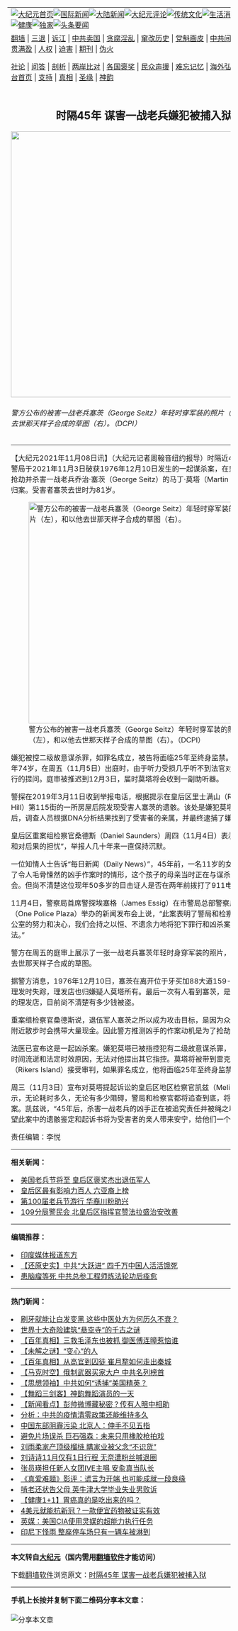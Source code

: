 <a name="1" id="1" target="_blank"></a><span id="1"></span>
<table align=center border="0"><tr><td colspan="2" VALIGN=TOP><a href="https://github.com/itlpwl358/djy/blob/master/gb/nf1351518.md#1"><img src="https://raw.githubusercontent.com/itlpwl358/www/master/t/djy/1.jpg" title="大纪元首页" alt="大纪元首页"></a><a href="https://github.com/itlpwl358/djy/blob/master/gb/n24hr.md#1"><img src="https://raw.githubusercontent.com/itlpwl358/www/master/t/djy/3.jpg" title="国际新闻" alt="国际新闻"></a><a href="https://github.com/itlpwl358/djy/blob/master/gb/nsc413.md#1"><img src="https://raw.githubusercontent.com/itlpwl358/www/master/t/djy/4.jpg" title="大陆新闻" alt="大陆新闻"></a><a href="https://github.com/itlpwl358/djy/blob/master/gb/news392.md#1"><img src="https://raw.githubusercontent.com/itlpwl358/www/master/t/djy/5.jpg" title="大纪元评论" alt="大纪元评论"></a><a href="https://github.com/itlpwl358/djy/blob/master/gb/news2007.md#1"><img src="https://raw.githubusercontent.com/itlpwl358/www/master/t/djy/6.jpg" title="传统文化" alt="传统文化"></a><a href="https://github.com/itlpwl358/djy/blob/master/gb/news2008.md#1"><img src="https://raw.githubusercontent.com/itlpwl358/www/master/t/djy/7.jpg" title="生活消费" alt="生活消费"></a><a href="https://github.com/itlpwl358/djy/blob/master/gb/ncyule.md#1"><img src="https://raw.githubusercontent.com/itlpwl358/www/master/t/djy/8.jpg" title="娱乐休闲" alt="娱乐休闲"></a><a href="https://github.com/itlpwl358/djy/blob/master/gb/nsc1002.md#1"><img src="https://raw.githubusercontent.com/itlpwl358/www/master/t/djy/9.jpg" title="健康" alt="健康"></a><a href="https://github.com/itlpwl358/djy/blob/master/gb/nf6092.md#1"><img src="https://raw.githubusercontent.com/itlpwl358/www/master/t/djy/10a.jpg" title="独家" alt="独家"></a><a href="https://github.com/itlpwl358/djy/blob/master/gb/nf4514.md#1"><img src="https://raw.githubusercontent.com/itlpwl358/www/master/t/djy/12a.jpg" title="头条要闻" alt="头条要闻"></a></td></tr>
<tr><td colspan="2" VALIGN=TOP><a target="_blank" href="https://github.com/itlpwl358/www/blob/master/README.md?zsrh#1">翻墙</a> | <a target="_blank" href="https://github.com/itlpwl358/djy/blob/master/gb/nf5657.md#1">三退</a> | <a target="_blank" href="https://github.com/itlpwl358/djy/blob/master/gb/nf6124.md#1">诉江</a> | <a target="_blank" href="https://github.com/itlpwl358/djy/blob/master/gb/nf1176117.md#1">中共卖国</a> | <a target="_blank" href="https://github.com/itlpwl358/djy/blob/master/gb/nf5773.md#1">贪腐淫乱</a> | <a target="_blank" href="https://github.com/itlpwl358/djy/blob/master/gb/nf1176115.md#1">窜改历史</a> | <a target="_blank" href="https://github.com/itlpwl358/djy/blob/master/gb/nf1176107.md#1">党魁画皮</a> | <a target="_blank" href="https://github.com/itlpwl358/djy/blob/master/gb/nf1320400.md#1">中共间谍</a> | <a target="_blank" href="https://github.com/itlpwl358/djy/blob/master/gb/nf1176114.md#1">破坏传统</a> | <a target="_blank" href="https://github.com/itlpwl358/ntdtv/blob/master/gb/prog447_1.md#1">恶贯满盈</a> | <a target="_blank" href="https://github.com/itlpwl358/djy/blob/master/gb/ncid278.md#1">人权</a> | <a target="_blank" href="https://github.com/itlpwl358/djy/blob/master/gb/nf1176111.md#1">迫害</a> | <a target="_blank" href="https://gitlab.com/szzdlab/mh-qikan/blob/master/README.md#1">期刊</a> | <a target="_blank" href="https://github.com/itlpwl358/djy/blob/master/gb/nf5562.md#1">伪火</a></p><p><a target="_blank" href="https://github.com/itlpwl358/djy/blob/master/gb/9p.md#1">社论</a> | <a target="_blank" href="https://github.com/itlpwl358/djy/blob/master/gb/nf4378.md#1">问答</a> | <a target="_blank" href="https://github.com/itlpwl358/djy/blob/master/gb/nf5792.md#1">剖析</a> | <a target="_blank" href="https://github.com/itlpwl358/djy/blob/master/gb/nf5735.md#1">两岸比对</a> | <a target="_blank" href="https://github.com/itlpwl358/djy/blob/master/gb/nf6119.md#1">各国褒奖</a> | <a target="_blank" href="https://github.com/itlpwl358/djy/blob/master/gb/nf6120.md#1">民众声援</a> | <a target="_blank" href="https://github.com/itlpwl358/djy/blob/master/gb/nf1188594.md#1">难忘记忆</a> | <a target="_blank" href="https://github.com/itlpwl358/djy/blob/master/gb/nf3180.md#1">海外弘传</a> | <a target="_blank" href="https://github.com/itlpwl358/djy/blob/master/gb/nf5410.md#1">万人上访</a> | <a target="_blank" href="https://github.com/itlpwl358/www/blob/master/README.md?zsrh#1">平台首页</a> | <a target="_blank" href="https://github.com/itlpwl358/djy/blob/master/gb/nf4386.md#1">支持</a> | <a target="_blank" href="https://github.com/itlpwl358/djy/blob/master/gb/nf4389.md#1">真相</a> | <a target="_blank" href="https://github.com/itlpwl358/djy/blob/master/gb/nf5790.md#1">圣缘</a> | <a target="_blank" href="https://github.com/itlpwl358/djy/blob/master/gb/nf4786.md#1">神韵</a></td></tr>
<tr><td VALIGN=TOP width="626"><h2 align=center>时隔45年 谋害一战老兵嫌犯被捕入狱</h2>
<img width="600" src="https://i.epochtimes.com/assets/uploads/2021/11/id13360813-153741.jpg" />
<h6>警方公布的被害一战老兵塞茨（George Seitz）年轻时穿军装的照片（左），和以他去世那天样子合成的草图（右）。（DCPI）
</h6>
<hr>
	<p>【大纪元2021年11月08日讯】（大纪元记者周翰音纽约报导）时隔近45年，纽约市警局于2021年11月3日破获1976年12月10日发生的一起<ahref="https://github.com/itlpwl358/djy/blob/master/gb/tag/%E8%B0%8B%E6%9D%80%E6%A1%88.md#1">谋杀案</a>，在<ahref="https://github.com/itlpwl358/djy/blob/master/gb/tag/%E7%9A%87%E5%90%8E%E5%8C%BA.md#1">皇后区</a>将涉嫌<ahref="https://github.com/itlpwl358/djy/blob/master/gb/tag/%E6%8A%A2%E5%8A%AB.md#1">抢劫</a>并杀害<ahref="https://github.com/itlpwl358/djy/blob/master/gb/tag/%E4%B8%80%E6%88%98.md#1">一战</a><ahref="https://github.com/itlpwl358/djy/blob/master/gb/tag/%E8%80%81%E5%85%B5.md#1">老兵</a>乔治·塞茨（George Seitz）的马丁·莫塔（Martin Motta）缉拿归案。受害者塞茨去世时为81岁。</p>
<figure id="13360814" aria-describedby="caption-13360814" style="width: 500px" class="wp-caption aligncenter"><ahref=" https://i.epochtimes.com/assets/uploads/2021/11/id13360814-153742.jpg" target="_blank" rel="noreferrer noopener"> <img src="https://i.epochtimes.com/assets/uploads/2021/11/id13360814-153742.jpg" alt="警方公布的被害一战老兵塞茨（George Seitz）年轻时穿军装的照片（左），和以他去世那天样子合成的草图（右）。" width="500" /></a><figcaption id="caption-13360814" class="wp-caption-text">警方公布的被害<ahref="https://github.com/itlpwl358/djy/blob/master/gb/tag/%E4%B8%80%E6%88%98.md#1">一战</a><ahref="https://github.com/itlpwl358/djy/blob/master/gb/tag/%E8%80%81%E5%85%B5.md#1">老兵</a>塞茨（George Seitz）年轻时穿军装的照片（左），和以他去世那天样子合成的草图（右）。（DCPI）</figcaption></figure>
<p>嫌犯被控二级故意谋杀罪，如罪名成立，被告将面临25年至终身监禁。嫌疑人莫塔现年74岁，在周五（11月5日）出庭时，由于听力受损几乎听不到法官对他过去所犯罪行的提问。庭审被推迟到12月3日，届时莫塔将会收到一副助听器。</p>
<p>警探在2019年3月11日收到举报电话，根据提示在<ahref="https://github.com/itlpwl358/djy/blob/master/gb/tag/%E7%9A%87%E5%90%8E%E5%8C%BA.md#1">皇后区</a>里士满山（Richmond Hill）第115街的一所房屋后院发现受害人塞茨的遗骸。该处是嫌犯莫塔的住址。随后，调查人员根据DNA分析结果找到了受害者的亲属，并最终逮捕了嫌犯莫塔。</p>
<p>皇后区重案组检察官桑德斯（Daniel Saunders）周四（11月4日）表示，由于“恐吓和对后果的担忧”，举报人几十年来一直保持沉默。</p>
<p>一位知情人士告诉“每日新闻（Daily News）”，45年前，一名11岁的女孩惊恐地目睹了令人毛骨悚然的凶手作案时的情形，这个孩子的母亲当时正在与谋杀嫌疑人莫塔约会。但尚不清楚这位现年50多岁的目击证人是否在两年前拨打了911电话报案。</p>
<p>11月4日，警察局首席警探埃塞格（James Essig）在市警局总部警察广场一号（One Police Plaza）举办的新闻发布会上说，“此案表明了警局和检察官（DA）办公室的努力和决心，我们会持之以恒、不遗余力地将犯下罪行和凶杀案的人绳之以法。”</p>
<p>警方在周五的庭审上展示了一张一战老兵塞茨年轻时身穿军装的照片，以及一张以他去世那天样子合成的草图。</p>
<p>据警方消息，1976年12月10日，塞茨在离开位于牙买加88大道159-12号的住所去理发时失踪，理发店也归嫌疑人莫塔所有。最后一次有人看到塞茨，是他在走向莫塔的理发店，目前尚不清楚有多少钱被盗。</p>
<p>重案组检察官桑德斯说，退伍军人塞茨之所以成为攻击目标，是因为众所周知，他在附近散步时会携带大量现金。因此警方推测凶手的作案动机是为了<ahref="https://github.com/itlpwl358/djy/blob/master/gb/tag/%E6%8A%A2%E5%8A%AB.md#1">抢劫</a>。</p>
<p>法医已宣布这是一起凶杀案。嫌犯莫塔已被指控犯有二级故意谋杀罪，检方表示由于时间流逝和法定时效原因，无法对他提出其它指控。莫塔将被带到雷克岛监狱（Rikers Island）接受审判，如果罪名成立，他将面临25年至终身监禁。</p>
<p>周三（11月3日）宣布对莫塔提起诉讼的皇后区地区检察官凯兹（Melinda Katz）表示，无论耗时多久，无论有多少阻碍，警局和检察官都将追查到底，将犯案逮捕归案。凯兹说，“45年后，杀害一战老兵的凶手正在被追究责任并被绳之以法。我们希望此案中的遗骸鉴定和起诉书将为受害者的亲人带来安宁，给他们一个交代。”◇</p>
<p>责任编辑：李悦</p>
	
<hr>


<strong>相关新闻：</strong>
<li><a href="https://github.com/itlpwl358/djy/blob/master/gb/18/11/9/n10840418.md#1">美国老兵节将至  皇后区褒奖杰出退伍军人</a></li>
<li><a href="https://github.com/itlpwl358/djy/blob/master/gb/19/8/9/n11441635.md#1">皇后区最有影响力百人 六亚裔上榜</a></li>
<li><a href="https://github.com/itlpwl358/djy/blob/master/gb/19/11/12/n11650106.md#1">第100届老兵节游行 华裔川粉助兴</a></li>
<li><a href="https://github.com/itlpwl358/djy/blob/master/gb/19/11/14/n11654734.md#1">109分局警民会 北皇后区指挥官赞法拉盛治安改善</a></li>
<hr>


<strong>编辑推荐：</strong>
<li><a href="https://github.com/upjkzu3674/djy/blob/master/gb/18/10/27/n10812623.md?dfh#1" target="_blank">印度媒体报道东方</a></li><li><a href="https://github.com/tsiac2612/djy/blob/master/gb/18/11/1/n10823173.md#1" target="_blank">【还原史实】中共“大跃进” 四千万中国人活活饿死</a></li><li><a href="https://github.com/tsiac2612/djy/blob/master/gb/19/8/20/n11466682.md#1" target="_blank">患脑瘤等死 中共总参工程师炼法轮功后痊愈</a></li>
<hr>

<strong>热门新闻：</strong>
<li><a href="https://github.com/itlpwl358/djy/blob/master/gb/21/10/31/n13342805.md#1">刷牙就能让白发变黑  这些中医处方为何历久不衰？</a></li>
<li><a href="https://github.com/itlpwl358/djy/blob/master/gb/21/10/29/n13339418.md#1">世界十大奇险建筑“悬空寺”的千古之谜</a></li>
<li><a href="https://github.com/itlpwl358/djy/blob/master/gb/21/11/4/n13354142.md#1">【百年真相】三救毛泽东也被抓 御医傅连暲惹恼谁</a></li>
<li><a href="https://github.com/itlpwl358/djy/blob/master/gb/21/11/4/n13354107.md#1">【未解之谜】“变心”的人</a></li>
<li><a href="https://github.com/itlpwl358/djy/blob/master/gb/21/11/1/n13346265.md#1">【百年真相】从高官到囚徒 崔月犂如何走出秦城</a></li>
<li><a href="https://github.com/itlpwl358/djy/blob/master/gb/21/11/6/n13358025.md#1">【马克时空】俄制武器买家大户 中共名列榜首</a></li>
<li><a href="https://github.com/itlpwl358/djy/blob/master/gb/21/10/25/n13328557.md#1">【思想领袖】中共如何“诱捕”美国精英？</a></li>
<li><a href="https://github.com/itlpwl358/djy/blob/master/gb/21/11/7/n13358604.md#1">【舞蹈三剑客】神韵舞蹈演员的一天</a></li>
<li><a href="https://github.com/itlpwl358/djy/blob/master/gb/21/11/5/n13356390.md#1">【新闻看点】彭帅微博藏秘密？传有人暗中相助</a></li>
<li><a href="https://github.com/itlpwl358/djy/blob/master/gb/21/11/6/n13357396.md#1">分析：中共的疫情清零政策还能维持多久</a></li>
<li><a href="https://github.com/itlpwl358/djy/blob/master/gb/21/11/5/n13356345.md#1">中国东部阴霾污染 北京人：伸手不见五指</a></li>
<li><a href="https://github.com/itlpwl358/djy/blob/master/gb/21/11/5/n13356841.md#1">避免片场误杀 巨石强森：未来只用橡胶枪拍戏</a></li>
<li><a href="https://github.com/itlpwl358/djy/blob/master/gb/21/11/7/n13359226.md#1">刘雨柔家产顶级榴梿 瞒家业被父念“不识货”</a></li>
<li><a href="https://github.com/itlpwl358/djy/blob/master/gb/21/11/5/n13356456.md#1">刘诗诗11月仅有1日行程 无奈遭粉丝喊退圈</a></li>
<li><a href="https://github.com/itlpwl358/djy/blob/master/gb/21/11/5/n13354503.md#1">张员瑛担任新人女团IVE主唱 安兪真当队长</a></li>
<li><a href="https://github.com/itlpwl358/djy/blob/master/gb/21/11/6/n13357764.md#1">《真爱难题》影评：谎言为开端 也可能成就一段良缘</a></li>
<li><a href="https://github.com/itlpwl358/djy/blob/master/gb/21/11/6/n13357565.md#1">啃老还状告父母 英牛津大学毕业失业男败诉</a></li>
<li><a href="https://github.com/itlpwl358/djy/blob/master/gb/21/10/27/n13333602.md#1">【健康1+1】胃癌真的是吃出来的吗？</a></li>
<li><a href="https://github.com/itlpwl358/djy/blob/master/gb/21/11/5/n13356526.md#1">4美元就能抗新冠？一款便宜药物被证实有效</a></li>
<li><a href="https://github.com/itlpwl358/djy/blob/master/gb/21/11/5/n13355398.md#1">英媒：美国CIA使用灵媒的超能力执行任务</a></li>
<li><a href="https://github.com/itlpwl358/djy/blob/master/gb/21/11/6/n13357344.md#1">印尼下怪雨 整座停车场只有一辆车被淋到</a></li>
<hr>

<strong>本文转自<a href="https://www.epochtimes.com">大纪元</a>（国内需用<a href="https://github.com/itlpwl358/www/blob/master/README.md#8">翻墙软件</a>才能访问）</strong><p>下载<a href="https://github.com/itlpwl358/www/blob/master/README.md#8">翻墙软件</a>浏览原文：<a href="https://www.epochtimes.com/gb/21/11/8/n13360811.htm">时隔45年 谋害一战老兵嫌犯被捕入狱</a></p><hr>

<strong>手机上长按并复制下面二维码分享本文章：</strong><br><br><img src="https://chart.apis.google.com/chart?cht=qr&chs=240x240&choe=UTF-8&chld=M|2&chl=https://github.com/itlpwl358/djy/blob/master/gb/21/11/8/n13360811.md%231" title="分享本文章"></td><td VALIGN=TOP><a href="https://github.com/itlpwl358/djy/blob/master/gb/16/1/21/n4622075.md?dfh#1" target="_blank"><img src="https://raw.githubusercontent.com/itlpwl358/djy/master/gb/300/wei-f1.jpg" title="中共的伪火骗局"  alt="中共的伪火骗局"></a><br><a href="https://github.com/itlpwl358/www/blob/master/README.md?dfh#9" target="_blank"><img src="https://raw.githubusercontent.com/itlpwl358/djy/master/gb/300/yong-h.jpg" title="永恒的见证"  alt="永恒的见证"></a><br><a href="https://github.com/itlpwl358/djy/blob/master/gb/13/9/29/n3974789.md?dfh#1" target="_blank"><img src="https://raw.githubusercontent.com/itlpwl358/djy/master/gb/300/shang-lnz.jpg" title="善良女子被中共投男牢"  alt="善良女子被中共投男牢"></a><br><a href="https://github.com/itlpwl358/djy/blob/master/gb/16/3/16/n4663449.md?dfh#1" target="_blank"><img src="https://raw.githubusercontent.com/itlpwl358/djy/master/gb/300/huo-z3.jpg" title="警卫目击活摘器官"  alt="警卫目击活摘器官"></a><br><a href="https://github.com/itlpwl358/djy/blob/master/gb/16/8/7/n8177641.md?dfh#1" target="_blank"><img src="https://raw.githubusercontent.com/itlpwl358/djy/master/gb/300/huo-z4.jpg" title="证人描述活摘恐怖"  alt="证人描述活摘恐怖"></a><br><a href="https://github.com/itlpwl358/djy/blob/master/gb/10/4/19/n2881569.md?dfh#1" target="_blank"><img src="https://raw.githubusercontent.com/itlpwl358/djy/master/gb/300/huo-z1.jpg" title="揭开活摘器官黑幕"  alt="揭开活摘器官黑幕"></a><br><a href="https://github.com/itlpwl358/djy/blob/master/gb/10/11/7/n3077476.md?dfh#1" target="_blank"><img src="https://raw.githubusercontent.com/itlpwl358/djy/master/gb/300/ma-ks.jpg" title="马克思的成魔之路"  alt="马克思的成魔之路"></a><br><a href="https://github.com/itlpwl358/djy/blob/master/gb/14/6/9/n4173977.md?dfh#1" target="_blank"><img src="https://raw.githubusercontent.com/itlpwl358/djy/master/gb/300/chang-zs.jpg" title="藏字石 蕴天机"  alt="藏字石 蕴天机"></a><br><a href="https://github.com/itlpwl358/djy/blob/master/gb/18/5/10/n10381511.md?dfh#1" target="_blank"><img src="https://raw.githubusercontent.com/itlpwl358/djy/master/gb/300/st1.jpg" title="关注三亿人三退"  alt="关注三亿人三退"></a><br><a href="https://github.com/itlpwl358/djy/blob/master/gb/18/3/21/n10237682.md?dfh#1" target="_blank"><img src="https://raw.githubusercontent.com/itlpwl358/djy/master/gb/300/jie-t.jpg" title="解体中共复兴中华"  alt="解体中共复兴中华"></a><br><a href="https://github.com/itlpwl358/djy/blob/master/gb/9/2/9/n2422991.md?dfh#1" target="_blank"><img src="https://raw.githubusercontent.com/itlpwl358/djy/master/gb/300/gao-zs.jpg" title="中共迫害良心律师"  alt="中共迫害良心律师"></a><br><a href="https://github.com/itlpwl358/djy/blob/master/gb/18/12/9/n10900044.md?dfh#1" target="_blank"><img src="https://raw.githubusercontent.com/itlpwl358/djy/master/gb/300/sj1.jpg" title="三百多万人举报江泽民"  alt="三百多万人举报江泽民"></a><br><a href="https://github.com/itlpwl358/djy/blob/master/gb/18/8/28/n10672014.md?dfh#1" target="_blank"><img src="https://raw.githubusercontent.com/itlpwl358/djy/master/gb/300/sj2.jpg" title="这些官员为何起诉江泽民"  alt="这些官员为何起诉江泽民"></a><br><a href="https://github.com/itlpwl358/djy/blob/master/gb/8/12/18/n2367165.md?dfh#1" target="_blank"><img src="https://raw.githubusercontent.com/itlpwl358/djy/master/gb/300/liangan.jpg" title="海峡两岸的强烈对比"  alt="海峡两岸的强烈对比"></a><br><a href="https://github.com/itlpwl358/djy/blob/master/gb/15/12/10/n4593139.md?dfh#1" target="_blank"><img src="https://raw.githubusercontent.com/itlpwl358/djy/master/gb/300/jia-ndzl.jpg" title="加拿大总理的贺信"  alt="加拿大总理的贺信"></a><br><a href="https://github.com/itlpwl358/djy/blob/master/gb/11/6/17/n3289382.md?dfh#1" target="_blank"><img src="https://raw.githubusercontent.com/itlpwl358/djy/master/gb/300/xiao-wd.jpg" title="探寻真相兼听则明"  alt="探寻真相兼听则明"></a><br><a href="https://github.com/itlpwl358/djy/blob/master/gb/18/10/27/n10812623.md?dfh#1" target="_blank"><img src="https://raw.githubusercontent.com/itlpwl358/djy/master/gb/300/yindu.jpg" title="印度媒体报道东方"  alt="印度媒体报道东方"></a><br><a href="https://github.com/itlpwl358/djy/blob/master/gb/18/6/9/n10469652.md?dfh#1" target="_blank"><img src="https://raw.githubusercontent.com/itlpwl358/djy/master/gb/300/xie-j.jpg" title="不一样的海外校园"  alt="不一样的海外校园"></a><br><a href="https://github.com/itlpwl358/djy/blob/master/gb/7/4/5/n1669415.md?dfh#1" target="_blank"><img src="https://raw.githubusercontent.com/itlpwl358/djy/master/gb/300/li-up.jpg" title="从大师到徒弟的传奇"  alt="从大师到徒弟的传奇"></a><br><a href="https://github.com/itlpwl358/djy/blob/master/gb/17/5/26/n9191512.md?dfh#1" target="_blank"><img src="https://raw.githubusercontent.com/itlpwl358/djy/master/gb/300/zfl2.jpg" title="亿万人与东方一本奇书"  alt="亿万人与东方一本奇书"></a><br><a href="https://github.com/itlpwl358/djy/blob/master/gb/13/11/27/n4020290.md?dfh#1" target="_blank"><img src="https://raw.githubusercontent.com/itlpwl358/djy/master/gb/300/zhen-h.jpg" title="大陆见不到的震撼场面"  alt="大陆见不到的震撼场面"></a><br><a href="https://github.com/itlpwl358/djy/blob/master/gb/15/7/17/n4482910.md?dfh#1" target="_blank"><img src="https://raw.githubusercontent.com/itlpwl358/djy/master/gb/300/dalu-sk.jpg" title="人心向善 大陆当初盛况"  alt="人心向善 大陆当初盛况"></a><br><a href="https://github.com/itlpwl358/djy/blob/master/gb/19/1/5/n10955468.md?dfh#1" target="_blank"><img src="https://raw.githubusercontent.com/itlpwl358/djy/master/gb/300/zfl1.jpg" title="追寻真理 这书讲什么"  alt="追寻真理 这书讲什么"></a><br><a href="https://github.com/itlpwl358/www/blob/master/README.md?dfh#1" target="_blank"><img src="https://raw.githubusercontent.com/itlpwl358/djy/master/gb/300/fq1.jpg" title="下载免费翻墙软件"  alt="下载免费翻墙软件"></a><br></td></tr></table>
